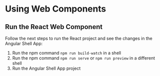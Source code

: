 # Using Web Components

## Run the React Web Component

Follow the next steps to run the React project and see the changes in the Angular Shell App:

1. Run the npm command `npm run build-watch` in a shell
1. Run the npm command `npm run serve` or `npm run preview` in a different shell
1. Run the Angular Shell App project
